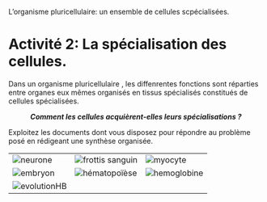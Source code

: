 <p>L’organisme pluricellulaire: un ensemble de cellules scpécialisées.</p>

# Activité 2: La spécialisation des cellules.

Dans un organisme pluricellulaire , les diffenrentes fonctions sont réparties entre organes eux mêmes organisés en tissus spécialisés constitués de cellules spécialisées.

***<p align=center>Comment les cellules acquièrent-elles leurs spécialisations ?</p>***

Exploitez les documents dont vous disposez pour répondre au problème posé en rédigeant une synthèse organisée.


<div align=center>

<table>


<tr>

<td><img src="https://ipfs.io/ipfs/QmW2ANkzc5992FgXowrtTLxziUVQjzJsCdgV64XtN8Zokk" alt="neurone"></td>

<td><img src="https://ipfs.io/ipfs/QmXgSz43Wfhwk8MzzpycGB79cX5xjFXhBfWt6NyfhPxMmD" alt="frottis sanguin"></td> 

<td><img src="https://ipfs.io/ipfs/QmSiUXC6UKH2wExn8Un74HWFByJx5NxmFJb7p4BiJCE8yp" alt="myocyte"></td> 

</tr>




<tr>

<td><img src="https://ipfs.io/ipfs/QmcSYdoDvrnJQcciayPw932yYwpgLTq1C6P4oDoKSsRWhA" alt="embryon"></td>

<td><img src="https://ipfs.io/ipfs/QmUZY7Krwrog2hEMRy3ZQ9zRfttkJAPJyFYLMSPjdiBemu" alt="hématopoïèse"></td>

<td><img src="https://ipfs.io/ipfs/Qmb4Lb4fCcfmsuWKcgiGBMUu2XDkEjXq9JFqS5dUG2DwvN" alt="hemoglobine"></td> 

</tr>



<tr>

<td><img src="https://ipfs.io/ipfs/QmTxz4m4rKuE8oRSpmV899nHhkn1cQtAoCCcoNtc4wBMre" alt="evolutionHB"></td> 

<td></td> 

<td></td> 

</tr>

</table>

</div>

